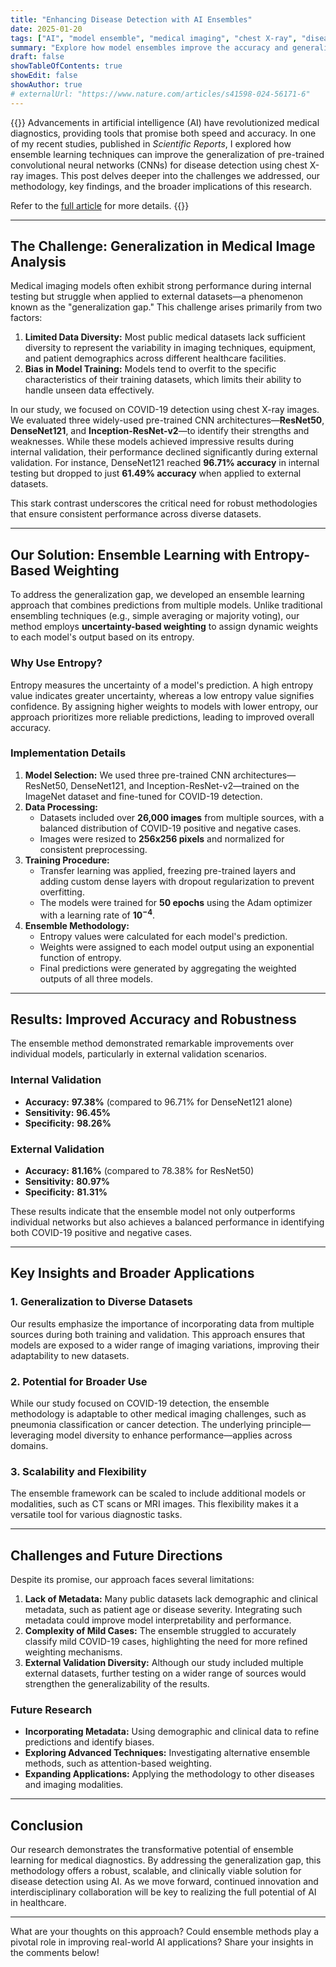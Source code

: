 ```yaml
---
title: "Enhancing Disease Detection with AI Ensembles"  
date: 2025-01-20  
tags: ["AI", "model ensemble", "medical imaging", "chest X-ray", "disease detection", "transfer learning"]  
summary: "Explore how model ensembles improve the accuracy and generalization of AI for disease detection using chest X-rays."  
draft: false
showTableOfContents: true
showEdit: false
showAuthor: true
# externalUrl: "https://www.nature.com/articles/s41598-024-56171-6"
---
```

{{<lead>}}
Advancements in artificial intelligence (AI) have revolutionized medical diagnostics, providing tools that promise both speed and accuracy. In one of my recent studies, published in *Scientific Reports*, I explored how ensemble learning techniques can improve the generalization of pre-trained convolutional neural networks (CNNs) for disease detection using chest X-ray images. This post delves deeper into the challenges we addressed, our methodology, key findings, and the broader implications of this research. 

Refer to the [full article](https://doi.org/10.1038/s41598-024-56171-6) for more details.
{{</lead>}}

---

## The Challenge: Generalization in Medical Image Analysis

Medical imaging models often exhibit strong performance during internal testing but struggle when applied to external datasets—a phenomenon known as the "generalization gap." This challenge arises primarily from two factors:

1. **Limited Data Diversity:** Most public medical datasets lack sufficient diversity to represent the variability in imaging techniques, equipment, and patient demographics across different healthcare facilities.
2. **Bias in Model Training:** Models tend to overfit to the specific characteristics of their training datasets, which limits their ability to handle unseen data effectively.

In our study, we focused on COVID-19 detection using chest X-ray images. We evaluated three widely-used pre-trained CNN architectures—**ResNet50**, **DenseNet121**, and **Inception-ResNet-v2**—to identify their strengths and weaknesses. While these models achieved impressive results during internal validation, their performance declined significantly during external validation. For instance, DenseNet121 reached **96.71% accuracy** in internal testing but dropped to just **61.49% accuracy** when applied to external datasets.

This stark contrast underscores the critical need for robust methodologies that ensure consistent performance across diverse datasets.

---

## Our Solution: Ensemble Learning with Entropy-Based Weighting

To address the generalization gap, we developed an ensemble learning approach that combines predictions from multiple models. Unlike traditional ensembling techniques (e.g., simple averaging or majority voting), our method employs **uncertainty-based weighting** to assign dynamic weights to each model's output based on its entropy.

### Why Use Entropy?

Entropy measures the uncertainty of a model's prediction. A high entropy value indicates greater uncertainty, whereas a low entropy value signifies confidence. By assigning higher weights to models with lower entropy, our approach prioritizes more reliable predictions, leading to improved overall accuracy.

### Implementation Details

1. **Model Selection:** We used three pre-trained CNN architectures—ResNet50, DenseNet121, and Inception-ResNet-v2—trained on the ImageNet dataset and fine-tuned for COVID-19 detection.
2. **Data Processing:** 
   - Datasets included over **26,000 images** from multiple sources, with a balanced distribution of COVID-19 positive and negative cases.
   - Images were resized to **256x256 pixels** and normalized for consistent preprocessing.
3. **Training Procedure:**
   - Transfer learning was applied, freezing pre-trained layers and adding custom dense layers with dropout regularization to prevent overfitting.
   - The models were trained for **50 epochs** using the Adam optimizer with a learning rate of **$10^{-4}$**.
4. **Ensemble Methodology:**
   - Entropy values were calculated for each model's prediction.
   - Weights were assigned to each model output using an exponential function of entropy.
   - Final predictions were generated by aggregating the weighted outputs of all three models.

---

## Results: Improved Accuracy and Robustness

The ensemble method demonstrated remarkable improvements over individual models, particularly in external validation scenarios.

### Internal Validation
- **Accuracy:** **97.38%** (compared to 96.71% for DenseNet121 alone)
- **Sensitivity:** **96.45%**
- **Specificity:** **98.26%**

### External Validation
- **Accuracy:** **81.16%** (compared to 78.38% for ResNet50)
- **Sensitivity:** **80.97%**
- **Specificity:** **81.31%**

These results indicate that the ensemble model not only outperforms individual networks but also achieves a balanced performance in identifying both COVID-19 positive and negative cases.

---

## Key Insights and Broader Applications

### 1. **Generalization to Diverse Datasets**
Our results emphasize the importance of incorporating data from multiple sources during both training and validation. This approach ensures that models are exposed to a wider range of imaging variations, improving their adaptability to new datasets.

### 2. **Potential for Broader Use**
While our study focused on COVID-19 detection, the ensemble methodology is adaptable to other medical imaging challenges, such as pneumonia classification or cancer detection. The underlying principle—leveraging model diversity to enhance performance—applies across domains.

### 3. **Scalability and Flexibility**
The ensemble framework can be scaled to include additional models or modalities, such as CT scans or MRI images. This flexibility makes it a versatile tool for various diagnostic tasks.

---

## Challenges and Future Directions

Despite its promise, our approach faces several limitations:

1. **Lack of Metadata:** Many public datasets lack demographic and clinical metadata, such as patient age or disease severity. Integrating such metadata could improve model interpretability and performance.
2. **Complexity of Mild Cases:** The ensemble struggled to accurately classify mild COVID-19 cases, highlighting the need for more refined weighting mechanisms.
3. **External Validation Diversity:** Although our study included multiple external datasets, further testing on a wider range of sources would strengthen the generalizability of the results.

### Future Research
- **Incorporating Metadata:** Using demographic and clinical data to refine predictions and identify biases.
- **Exploring Advanced Techniques:** Investigating alternative ensemble methods, such as attention-based weighting.
- **Expanding Applications:** Applying the methodology to other diseases and imaging modalities.

---

## Conclusion

Our research demonstrates the transformative potential of ensemble learning for medical diagnostics. By addressing the generalization gap, this methodology offers a robust, scalable, and clinically viable solution for disease detection using AI. As we move forward, continued innovation and interdisciplinary collaboration will be key to realizing the full potential of AI in healthcare.

---

What are your thoughts on this approach? Could ensemble methods play a pivotal role in improving real-world AI applications? Share your insights in the comments below!
